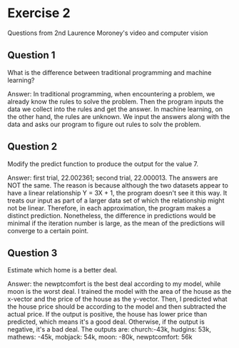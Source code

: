 # Exercise 2
Questions from 2nd Laurence Moroney's video and computer vision

## Question 1
What is the difference between traditional programming and machine learning?

Answer: In traditional programming, when encountering a problem, we already know the rules to solve the problem. Then the program inputs the data we collect into the rules and get the answer. In machine learning, on the other hand, the rules are unknown. We input the answers along with the data and asks our program to figure out rules to solv the problem. 

## Question 2
Modify the predict function to produce the output for the value 7.

Answer: first trial, 22.002361; second trial, 22.000013. The answers are NOT the same. The reason is because although the two datasets appear to have a linear relationship Y = 3X + 1, the program doesn't see it this way. It treats our input as part of a larger data set of which the relationship might not be linear. Therefore, in each approximation, the program makes a distinct prediction. Nonetheless, the difference in predictions would be minimal if the iteration number is large, as the mean of the predictions will converge to a certain point. 

## Question 3
Estimate which home is a better deal. 

Answer: the newptcomfort is the best deal according to my model, while moon is the worst deal. I trained the model with the area of the house as the x-vector and the price of the house as the y-vector. Then, I predicted what the house price should be according to the model and then subtracted the actual price. If the output is positive, the house has lower price than predicted, which means it's a good deal. Otherwise, if the output is negative, it's a bad deal. The outputs are: church:-43k, hudgins: 53k, mathews: -45k, mobjack: 54k, moon: -80k, newptcomfort: 56k

